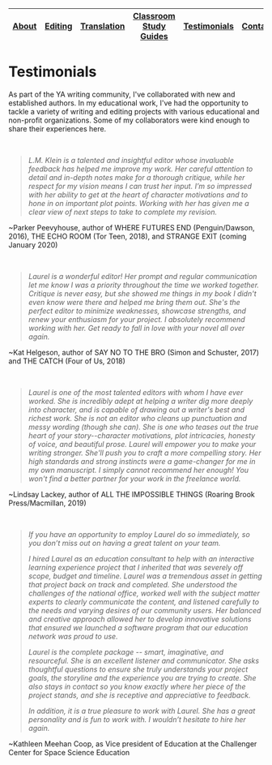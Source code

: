 |[About](about.md)|[Editing](editing.md)|[Translation](translation.md)|[Classroom Study Guides](education.md)|[Testimonials](testimonials.md)|[Contact](contact.md)|
|-----------------|---------------------|-----------------------------|--------------------------------------|-------------------------------|---------------------|


# Testimonials
As part of the YA writing community, I've collaborated with new and established authors. In my educational work, I've had the opportunity to tackle a variety of writing and editing projects with various educational and non-profit organizations. Some of my collaborators were kind enough to share their experiences here.

<br/>

> _L.M. Klein is a talented and insightful editor whose invaluable feedback has helped me improve my work. Her careful attention to detail and in-depth notes make for a thorough critique, while her respect for my vision means I can trust her input. I’m so impressed with her ability to get at the heart of character motivations and to hone in on important plot points. Working with her has given me a clear view of next steps to take to complete my revision._ 

~Parker Peevyhouse, author of WHERE FUTURES END (Penguin/Dawson, 2016), THE ECHO ROOM (Tor Teen, 2018), and STRANGE EXIT (coming January 2020)


<br/>

> _Laurel is a wonderful editor! Her prompt and regular communication let me know I was a priority throughout the time we worked together. Critique is never easy, but she showed me things in my book I didn't even know were there and helped me bring them out. She's the perfect editor to minimize weaknesses, showcase strengths, and renew your enthusiasm for your project. I absolutely recommend working with her. Get ready to fall in love with your novel all over again._ 

~Kat Helgeson, author of SAY NO TO THE BRO (Simon and Schuster, 2017) and THE CATCH (Four of Us, 2018)


<br/>

> _Laurel is one of the most talented editors with whom I have ever worked. She is incredibly adept at helping a writer dig more deeply into character, and is capable of drawing out a writer's best and richest work. She is not an editor who cleans up punctuation and messy wording (though she can). She is one who teases out the true heart of your story--character motivations, plot intricacies, honesty of voice, and beautiful prose. Laurel will empower you to make your writing stronger. She'll push you to craft a more compelling story. Her high standards and strong instincts were a game-changer for me in my own manuscript. I simply cannot recommend her enough! You won't find a better partner for your work in the freelance world._ 

~Lindsay Lackey, author of ALL THE IMPOSSIBLE THINGS (Roaring Brook Press/Macmillan, 2019)


<br/>

> _If you have an opportunity to employ Laurel do so immediately, so you don’t miss out on having a great talent on your team._
> 
> _I hired Laurel as an education consultant to help with an interactive learning experience project that I inherited that was severely off scope, budget and timeline. Laurel was a tremendous asset in getting that project back on track and completed. She understood the challenges of the national office, worked well with the subject matter experts to clearly communicate the content, and listened carefully to the needs and varying desires of our community users. Her balanced and creative approach allowed her to develop innovative solutions that ensured we launched a software program that our education network was proud to use._
> 
> _Laurel is the complete package -- smart, imaginative, and resourceful. She is an excellent listener and communicator. She asks thoughtful questions to ensure she truly understands your project goals, the storyline and the experience you are trying to create. She also stays in contact so you know exactly where her piece of the project stands, and she is receptive and appreciative to feedback._
> 
> _In addition, it is a true pleasure to work with Laurel. She has a great personality and is fun to work with. I wouldn’t hesitate to hire her again._  

~Kathleen Meehan Coop, as Vice president of Education at the Challenger Center for Space Science Education


